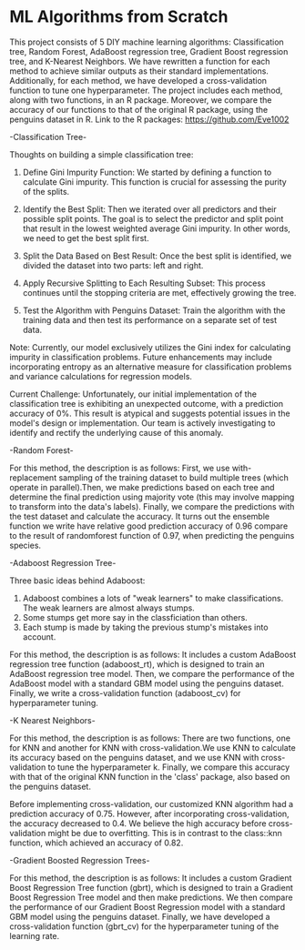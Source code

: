 # ML Algorithms from Scratch
This project consists of 5 DIY machine learning algorithms: Classification tree, Random Forest, AdaBoost regression tree, Gradient Boost regression tree, and K-Nearest Neighbors. We have rewritten a function for each method to achieve similar outputs as their standard implementations. Additionally, for each method, we have developed a cross-validation function to tune one hyperparameter. The project includes each method, along with two functions, in an R package. Moreover, we compare the accuracy of our functions to that of the original R package, using the penguins dataset in R. Link to the R packages: https://github.com/Eve1002

-Classification Tree-

Thoughts on building a simple classification tree:
1. Define Gini Impurity Function: We started by defining a function to calculate Gini impurity. This function is crucial for assessing the purity of the splits.
2. Identify the Best Split: Then we iterated over all predictors and their possible split points. The goal is to select the predictor and split point that result in the lowest weighted average Gini impurity. In other words, we need to get the best split first. 

3. Split the Data Based on Best Result: Once the best split is identified, we divided the dataset into two parts: left and right. 

4. Apply Recursive Splitting to Each Resulting Subset: This process continues until the stopping criteria are met, effectively growing the tree.

5. Test the Algorithm with Penguins Dataset: Train the algorithm with the training data and then test its performance on a separate set of test data.

Note: Currently, our model exclusively utilizes the Gini index for calculating impurity in classification problems. Future enhancements may include incorporating entropy as an alternative measure for classification problems and variance calculations for regression models. 

Current Challenge: Unfortunately, our initial implementation of the classification tree is exhibiting an unexpected outcome, with a prediction accuracy of 0%. This result is atypical and suggests potential issues in the model's design or implementation. Our team is actively investigating to identify and rectify the underlying cause of this anomaly.

-Random Forest-

For this method, the description is as follows: First, we use with-replacement sampling of the training dataset to build multiple trees (which operate in parallel).Then, we make predictions based on each tree and determine the final prediction using majority vote (this may involve mapping to transform into the data's labels). Finally, we compare the predictions with the test dataset and calculate the accuracy.
It turns out the ensemble function we write have relative good prediction accuracy of 0.96 compare to the result of randomforest function of  0.97, when predicting the penguins species.

-Adaboost Regression Tree-

Three basic ideas behind Adaboost:
1. Adaboost combines a lots of "weak learners" to make classifications. The weak learners are almost always stumps. 
2. Some stumps get more say in the classficiation than others. 
3. Each stump is made by taking the previous stump's mistakes into account. 

For this method, the description is as follows: It includes a custom AdaBoost regression tree function (adaboost_rt), which is designed to train an AdaBoost regression tree model. Then, we compare the performance of the AdaBoost model with a standard GBM model using the penguins dataset. Finally, we write a cross-validation function (adaboost_cv) for hyperparameter tuning.

-K Nearest Neighbors- 

For this method, the description is as follows: There are two functions, one for KNN and another for KNN with cross-validation.We use KNN to calculate its accuracy based on the penguins dataset, and we use KNN with cross-validation to tune the hyperparameter k. Finally, we compare this accuracy with that of the original KNN function in the 'class' package, also based on the penguins dataset.

Before implementing cross-validation, our customized KNN algorithm had a prediction accuracy of 0.75. However, after incorporating cross-validation, the accuracy decreased to 0.4. We believe the high accuracy before cross-validation might be due to overfitting. This is in contrast to the class::knn function, which achieved an accuracy of 0.82. 

-Gradient Boosted Regression Trees-

For this method, the description is as follows: It includes a custom Gradient Boost Regression Tree function (gbrt), which is designed to train a Gradient Boost Regression Tree model and then make predictions. We then compare the performance of our Gradient Boost Regression model with a standard GBM model using the penguins dataset. Finally, we have developed a cross-validation function (gbrt_cv) for the hyperparameter tuning of the learning rate.
